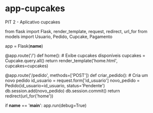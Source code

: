 # app-cupcakes
PIT 2 - Aplicativo cupcakes

from flask import Flask, render_template, request, redirect, url_for
from models import Usuario, Pedido, Cupcake, Pagamento

app = Flask(__name__)

@app.route('/')
def home():
    # Exibe cupcakes disponíveis
    cupcakes = Cupcake.query.all()
    return render_template('home.html', cupcakes=cupcakes)

@app.route('/pedido', methods=['POST'])
def criar_pedido():
    # Cria um novo pedido
    id_usuario = request.form['id_usuario']
    novo_pedido = Pedido(id_usuario=id_usuario, status='Pendente')
    db.session.add(novo_pedido)
    db.session.commit()
    return redirect(url_for('home'))

if __name__ == '__main__':
    app.run(debug=True)
